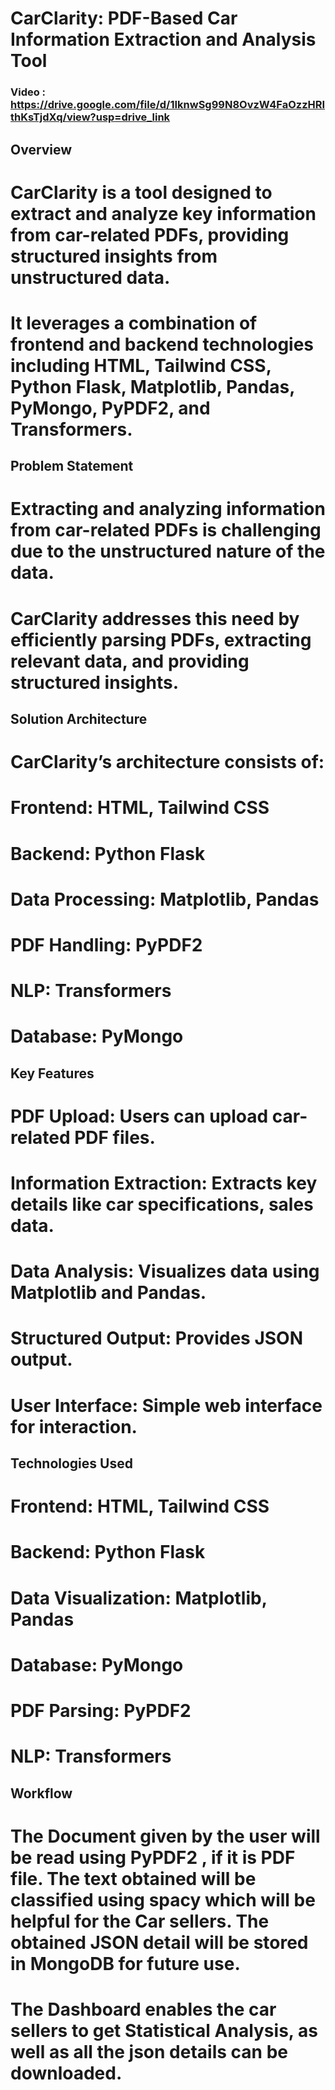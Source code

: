 

# CarClarity: PDF-Based Car Information Extraction and Analysis Tool

### Video : https://drive.google.com/file/d/1IknwSg99N8OvzW4FaOzzHRIthKsTjdXq/view?usp=drive_link

## Overview

# CarClarity is a tool designed to extract and analyze key information from car-related PDFs, providing structured insights from unstructured data. 
# It leverages a combination of frontend and backend technologies including HTML, Tailwind CSS, Python Flask, Matplotlib, Pandas, PyMongo, PyPDF2, and Transformers.

## Problem Statement

# Extracting and analyzing information from car-related PDFs is challenging due to the unstructured nature of the data. 
# CarClarity addresses this need by efficiently parsing PDFs, extracting relevant data, and providing structured insights.

## Solution Architecture

# CarClarity’s architecture consists of:

# Frontend: HTML, Tailwind CSS
# Backend: Python Flask
# Data Processing: Matplotlib, Pandas
# PDF Handling: PyPDF2
# NLP: Transformers
# Database: PyMongo

## Key Features

# PDF Upload: Users can upload car-related PDF files.
# Information Extraction: Extracts key details like car specifications, sales data.
# Data Analysis: Visualizes data using Matplotlib and Pandas.
# Structured Output: Provides JSON output.
# User Interface: Simple web interface for interaction.

## Technologies Used

# Frontend: HTML, Tailwind CSS
# Backend: Python Flask
# Data Visualization: Matplotlib, Pandas
# Database: PyMongo
# PDF Parsing: PyPDF2
# NLP: Transformers

## Workflow 

# The Document given by the user will be read using PyPDF2 , if it is PDF file. The text obtained will be classified using spacy which will be helpful for the Car sellers. The obtained JSON detail will be stored in MongoDB for future use. 
# The Dashboard enables the car sellers to get Statistical Analysis, as well as all the json details can be downloaded.
